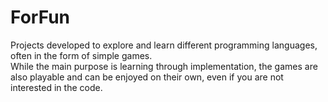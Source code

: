 # ForFun
Projects developed to explore and learn different programming languages, often in the form of simple games.  
While the main purpose is learning through implementation, the games are also playable and can be enjoyed on their own, even if you are not interested in the code.
